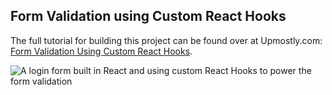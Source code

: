 
## Form Validation using Custom React Hooks

The full tutorial for building this project can be found over at Upmostly.com: [Form Validation Using Custom React Hooks](https://upmostly.com/tutorials/form-validation-using-custom-react-hooks).

![A login form built in React and using custom React Hooks to power the form validation](https://upmostly.com/wp-content/uploads/react-hooks-form-validation.gif)
